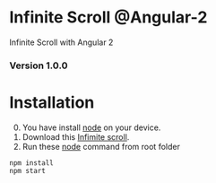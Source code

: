 # Infinite Scroll @Angular-2
Infinite Scroll with Angular 2
### Version 1.0.0
# Installation
0. You have install [node] on your device.
1. Download this [Infimite scroll](https://github.com/mdzzaman/InfiniteScroll-Angular-2/archive/master.zip).
2. Run these [node] command from root folder
 
```
npm install
npm start
```


[node]: <https://nodejs.org/en/>
